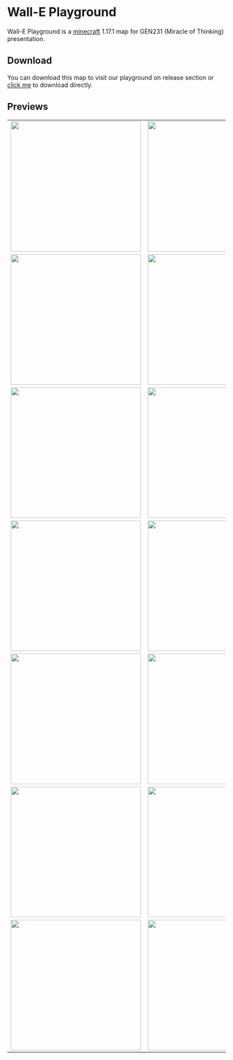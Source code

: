 # Wall-E Playground

Wall-E Playground is a [minecraft](https://www.minecraft.net/) 1.17.1 map for GEN231 (Miracle of Thinking) presentation.

## Download
You can download this map to visit our playground on release section or [click me](https://github.com/CPE34-KMUTT/gen231-minecraft-map/files/7933520/wall-e-playground.zip) to download directly.

## Previews

<table>
  <tr>
    <td><img width="300" src="https://user-images.githubusercontent.com/17198802/150974373-e61d3c8a-c2f9-4299-88f3-09ad6854d028.png" /></td>
    <td><img width="300" src="https://user-images.githubusercontent.com/17198802/150974389-35cf3151-7d1f-4fc0-8f2d-8828484df0d2.png" /></td>
    <td><img width="300" src="https://user-images.githubusercontent.com/17198802/150974392-4b079f71-79f7-4eb0-9de2-5bfd2b174e3f.png" /></td>
  </tr>
  <tr>
    <td><img width="300" src="https://user-images.githubusercontent.com/17198802/150974392-4b079f71-79f7-4eb0-9de2-5bfd2b174e3f.png" /></td>
    <td><img width="300" src="https://user-images.githubusercontent.com/17198802/150974394-7fa10141-15c4-4301-b98d-b10614adf806.png" /></td>
    <td><img width="300" src="https://user-images.githubusercontent.com/17198802/150974397-5db89d2b-c448-4c0e-844a-8af29f0586e0.png" /></td>
  </tr>
  <tr>
    <td><img width="300" src="https://user-images.githubusercontent.com/17198802/150974458-64550141-c5d7-4848-994f-11e34be1f842.png" /></td>
    <td><img width="300" src="https://user-images.githubusercontent.com/17198802/150974460-8e6718c7-3a0b-426d-b770-e14ac4c254ae.png" /></td>
    <td><img width="300" src="https://user-images.githubusercontent.com/17198802/150974461-2527b606-d40c-4897-9a44-f5f1ff138a02.png" /></td>
  </tr>
  <tr>
    <td><img width="300" src="https://user-images.githubusercontent.com/17198802/150974463-e736cda6-6200-46eb-8e31-a61a329dde3e.png" /></td>
    <td><img width="300" src="https://user-images.githubusercontent.com/17198802/150974471-d2fb37ca-a78e-46ef-851e-0fc562d928dd.png" /></td>
    <td><img width="300" src="https://user-images.githubusercontent.com/17198802/150974475-bcb0bde2-15cf-4bab-8112-53c7d92637c5.png" /></td>
  </tr>
  <tr>
    <td><img width="300" src="https://user-images.githubusercontent.com/17198802/150974477-9399c0b7-4bf0-4676-9434-418c6b6a79ab.png" /></td>
    <td><img width="300" src="https://user-images.githubusercontent.com/17198802/150974479-b7d3cc87-5ab4-411a-b669-2c1c6a4d2bea.png" /></td>
    <td><img width="300" src="https://user-images.githubusercontent.com/17198802/150974482-fea1ab6b-272d-4853-b4b2-26ae1f156235.png" /></td>
  </tr>
  <tr>
    <td><img width="300" src="https://user-images.githubusercontent.com/17198802/150974484-62496300-ac25-4a2b-b0cc-47fd9edcc873.png" /></td>
    <td><img width="300" src="https://user-images.githubusercontent.com/17198802/150974559-32426a80-bc28-455d-9757-df71c87c8dad.png" /></td>
    <td><img width="300" src="https://user-images.githubusercontent.com/17198802/150974553-18ec5462-4106-4aea-9312-ec6d06213c0c.png" /></td>
  </tr>
  <tr>
    <td><img width="300" src="https://user-images.githubusercontent.com/17198802/150974563-16e6ed29-6c33-4b2b-96bf-2180aa549c63.png" /></td>
    <td><img width="300" src="https://user-images.githubusercontent.com/17198802/150974571-907ead2a-d824-40fb-a3ab-e3f9084cf9b2.png" /></td>
    <td><img width="300" src="https://user-images.githubusercontent.com/17198802/150974573-5e693557-d89c-456d-887c-7779aae8ad8e.png" /></td>
  </tr>
</table>

